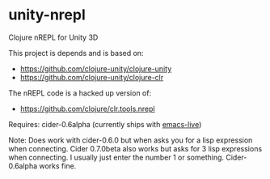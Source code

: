 unity-nrepl
===========

Clojure nREPL for Unity 3D

This project is depends and is based on:

* https://github.com/clojure-unity/clojure-unity
* https://github.com/clojure-unity/clojure-clr

The nREPL code is a hacked up version of:

* https://github.com/clojure/clr.tools.nrepl

Requires: cider-0.6alpha (currently ships with [emacs-live](https://github.com/overtone/emacs-live))

Note: Does work with cider-0.6.0 but when asks you for a lisp expression when connecting. Cider 0.7.0beta also works but asks for 3 lisp expressions when connecting. I usually just enter the number 1 or something. Cider-0.6alpha works fine.
